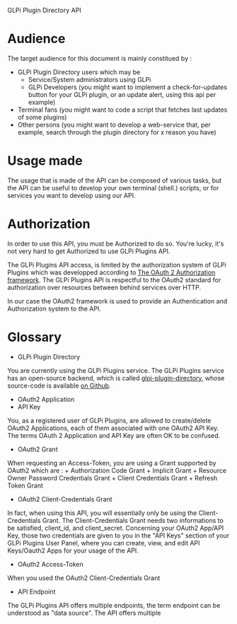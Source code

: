 GLPi Plugin Directory API

# Audience

The target audience for this document is mainly constitued by :
  + GLPi Plugin Directory users which may be
    + Service/System administrators using GLPi
    + GLPi Developers (you might want to implement a check-for-updates button for your GLPi plugin, or an update alert, using this api per example)
  + Terminal fans (you might want to code a script that fetches last updates of some plugins)
  + Other persons (you might want to develop a web-service that, per example, search through the plugin directory for x reason you have)

# Usage made

The usage that is made of the API can be composed of various tasks,
but the API can be useful to develop your own terminal (shell.) scripts,
or for services you want to develop using our API.



# Authorization

In order to use this API, you must be Authorized to do so.
You're lucky, it's not very hard to get Authorized to use GLPi Plugins API.

The GLPi Plugins API access, is limited by the authorization system of GLPi Plugins which was developped according to [The OAuth 2 Authorization framework](https://tools.ietf.org/html/rfc6749).
The GLPi Plugins API is respectful to the OAuth2 standard for authorization over resources between behind services over HTTP.

In our case the OAuth2 framework is used to provide an Authentication and Authorization system to the API.

# Glossary

  + GLPi Plugin Directory

You are currently using the GLPi Plugins service.
The GLPi Plugins service has an open-source backend, which is called [glpi-plugin-directory](https://github.com/glpi-project/plugins), whose source-code is available [on Github](https://github.com/glpi-project/plugins).

  + OAuth2 Application
  + API Key

You, as a registered user of GLPi Plugins, are allowed to create/delete OAuth2 Applications, each of them associated with one OAuth2 API Key. The terms OAuth 2 Application and API Key are often OK to be confused.

  + OAuth2 Grant

When requesting an Access-Token, you are using a Grant supported by OAuth2 which are :
    + Authorization Code Grant
    + Implicit Grant
    + Resource Owner Password Credentials Grant
    + Client Credentials Grant
    + Refresh Token Grant

  + OAuth2 Client-Credentials Grant

In fact, when using this API, you will essentially only be using the Client-Credentials Grant.
The Client-Credentials Grant needs two informations to be satisfied, client_id, and client_secret.
Concerning your OAuth2 App/API Key, those two credentials are given to you in the "API Keys" section of your GLPi Plugins User Panel, where you can create, view, and edit API Keys/Oauth2 Apps for your usage of the API.

  + OAuth2 Access-Token

When you used the OAuth2 Client-Credentials Grant

  + API Endpoint

The GLPi Plugins API offers multiple endpoints, the term endpoint can be understood as "data source".
The API offers multiple